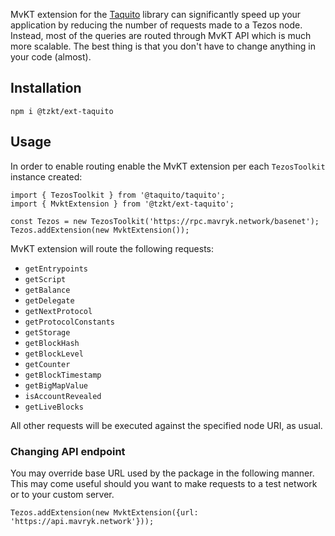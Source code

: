 MvKT extension for the [Taquito](https://tezostaquito.io/) library can significantly speed up your application by reducing the number of requests made to a Tezos node. Instead, most of the queries are routed through MvKT API which is much more scalable. The best thing is that you don't have to change anything in your code (almost).

## Installation

```
npm i @tzkt/ext-taquito
```

## Usage

In order to enable routing enable the MvKT extension per each `TezosToolkit` instance created:

```
import { TezosToolkit } from '@taquito/taquito';
import { MvktExtension } from '@tzkt/ext-taquito';

const Tezos = new TezosToolkit('https://rpc.mavryk.network/basenet');
Tezos.addExtension(new MvktExtension());
```

MvKT extension will route the following requests:
- `getEntrypoints`
- `getScript`
- `getBalance`
- `getDelegate`
- `getNextProtocol`
- `getProtocolConstants`
- `getStorage`
- `getBlockHash`
- `getBlockLevel`
- `getCounter`
- `getBlockTimestamp`
- `getBigMapValue`
- `isAccountRevealed`
- `getLiveBlocks`

All other requests will be executed against the specified node URI, as usual.

### Changing API endpoint

You may override base URL used by the package in the following manner. This may come useful should you want to make requests to a test network or to your custom server.

```
Tezos.addExtension(new MvktExtension({url: 'https://api.mavryk.network'}));
```